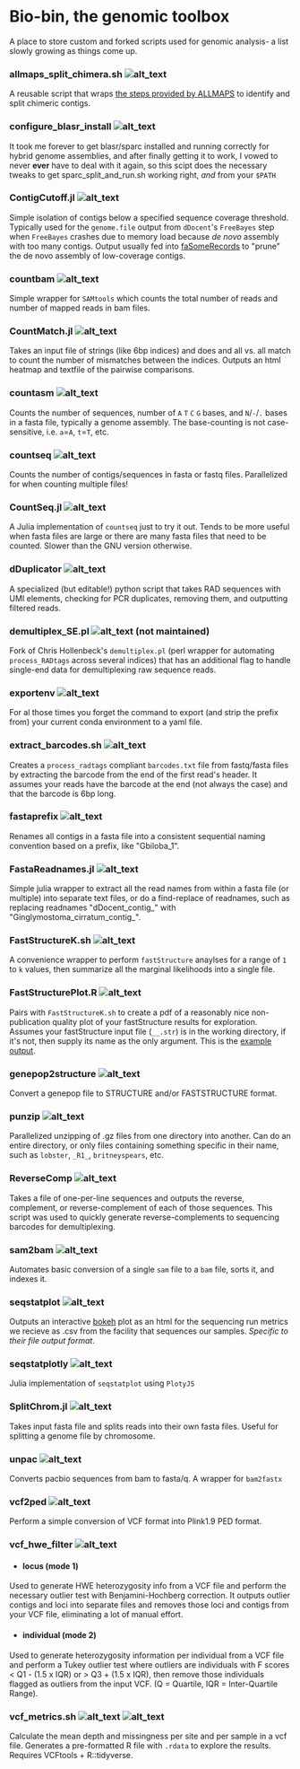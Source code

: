 # Bio-bin, the genomic toolbox

A place to store custom and forked scripts used for genomic analysis- a list slowly growing as things come up.
### allmaps_split_chimera.sh ![alt_text](https://img.shields.io/badge/bash-lightgrey.svg?logo=gnu%20bash&logoColor=white)
A reusable script that wraps [the steps provided by ALLMAPS](https://github.com/tanghaibao/jcvi/wiki/ALLMAPS:-How-to-split-chimeric-contigs) to identify and split chimeric contigs. 

### configure_blasr_install ![alt_text](https://img.shields.io/badge/bash-lightgrey.svg?logo=gnu%20bash&logoColor=white)
It took me forever to get blasr/sparc installed and running correctly for hybrid genome assemblies, and after finally getting it to work, I vowed to never **ever** have to deal with it again, so this scipt does the necessary tweaks to get sparc_split_and_run.sh working right, *and* from your `$PATH`

### ContigCutoff.jl ![alt_text](https://img.shields.io/badge/julia-blue.svg?logo=julia&logoColor=white)
Simple isolation of contigs below a specified sequence coverage threshold. Typically used for the `genome.file` output from `dDocent`'s `FreeBayes` step when `FreeBayes` crashes due to memory load because _de novo_ assembly with too many contigs. Output usually fed into [faSomeRecords](https://github.com/ENCODE-DCC/kentUtils/blob/master/src/utils/faSomeRecords/faSomeRecords.c) to "prune" the de novo assembly of low-coverage contigs. 

### countbam ![alt_text](https://img.shields.io/badge/bash-lightgrey.svg?logo=gnu%20bash&logoColor=white)
Simple wrapper for `SAMtools` which counts the total number of reads and number of mapped reads in bam files.

### CountMatch.jl ![alt_text](https://img.shields.io/badge/julia-blue.svg?logo=julia&logoColor=white)
Takes an input file of strings (like 6bp indices) and does and all vs. all match to count the number of mismatches between the indices. Outputs an html heatmap and textfile of the pairwise comparisons.

### countasm ![alt_text](https://img.shields.io/badge/bash-lightgrey.svg?logo=gnu%20bash&logoColor=white)
Counts the number of sequences, number of `A` `T` `C` `G` bases, and `N`/`-`/`.` bases in a fasta file, typically a genome assembly. The base-counting is not case-sensitive, i.e. `a`=`A`, `t`=`T`, etc.

### countseq ![alt_text](https://img.shields.io/badge/bash-lightgrey.svg?logo=gnu%20bash&logoColor=white)
Counts the number of contigs/sequences in fasta or fastq files. Parallelized for when counting multiple files!

### CountSeq.jl ![alt_text](https://img.shields.io/badge/julia-blue.svg?logo=julia&logoColor=white)
A Julia implementation of `countseq` just to try it out. Tends to be more useful when fasta files are large or there are many fasta files that need to be counted. Slower than the GNU version otherwise.

### dDuplicator ![alt_text](https://img.shields.io/badge/python-green.svg?logo=python&logoColor=white)
A specialized (but editable!) python script that takes RAD sequences with UMI elements, checking for PCR duplicates, removing them, and outputting filtered reads.

### demultiplex_SE.pl ![alt_text](https://img.shields.io/badge/perl-yellow.svg?logo=perl&logoColor=white) (not maintained)
Fork of Chris Hollenbeck's `demultiplex.pl` (perl wrapper for automating `process_RADtags` across several indices) that has an additional flag to handle single-end data for demultiplexing raw sequence reads. 

### exportenv ![alt_text](https://img.shields.io/badge/bash-lightgrey.svg?logo=gnu%20bash&logoColor=white)
For al those times you forget the command to export (and strip the prefix from) your current conda environment to a yaml file.

### extract_barcodes.sh ![alt_text](https://img.shields.io/badge/bash-lightgrey.svg?logo=gnu%20bash&logoColor=white)
Creates a `process_radtags` compliant `barcodes.txt` file from fastq/fasta files by extracting the barcode from the end of the first read's header. 
It assumes your reads have the barcode at the end (not always the case) and that the barcode is 6bp long. 

### fastaprefix ![alt_text](https://img.shields.io/badge/bash-lightgrey.svg?logo=gnu%20bash&logoColor=white)
Renames all contigs in a fasta file into a consistent sequential naming convention based on a prefix, like "Gbiloba_1".

### FastaReadnames.jl ![alt_text](https://img.shields.io/badge/julia-blue.svg?logo=julia&logoColor=white)
Simple julia wrapper to extract all the read names from within a fasta file (or multiple) into separate text files, or do a find-replace of readnames, such as replacing readnames "dDocent_contig_" with "Ginglymostoma_cirratum_contig_".

### FastStructureK.sh ![alt_text](https://img.shields.io/badge/bash-lightgrey.svg?logo=gnu%20bash&logoColor=white)
A convenience wrapper to perform `fastStructure` anaylses for a range of `1` to `k` values, then summarize all the marginal likelihoods into a single file. 

### FastStructurePlot.R ![alt_text](https://img.shields.io/badge/R-blueviolet.svg?logo=R)
Pairs with `FastStructureK.sh` to create a pdf of a reasonably nice non-publication quality plot of your fastStructure results for exploration. Assumes your fastStructure input file (`__.str`) is in the working directory, if it's not, then supply its name as the only argument. This is the [example output](https://github.com/pdimens/bioinformatics-toolbox/blob/master/misc/FastStructurePlot.example.pdf).

### genepop2structure ![alt_text](https://img.shields.io/badge/R-blueviolet.svg?logo=R)
Convert a genepop file to STRUCTURE and/or FASTSTRUCTURE format.

### punzip ![alt_text](https://img.shields.io/badge/bash-lightgrey.svg?logo=gnu%20bash&logoColor=white)
Parallelized unzipping of .gz files from one directory into another. Can do an entire directory, or only files containing something specific in their name, such as `lobster`, `_R1_`, `britneyspears`, etc.

### ReverseComp ![alt_text](https://img.shields.io/badge/bash-lightgrey.svg?logo=gnu%20bash&logoColor=white)
Takes  a file of one-per-line sequences and outputs the reverse, complement, or reverse-complement of each of those sequences. This script was used to quickly generate reverse-complements to sequencing barcodes for demultiplexing.

### sam2bam ![alt_text](https://img.shields.io/badge/bash-lightgrey.svg?logo=gnu%20bash&logoColor=white)
Automates basic conversion of a single `sam` file to a `bam` file, sorts it, and indexes it. 

### seqstatplot ![alt_text](https://img.shields.io/badge/python-green.svg?logo=python&logoColor=white)
Outputs an interactive [bokeh](https://bokeh.pydata.org/en/latest/) plot as an html for the sequencing run metrics we recieve as .csv from the facility that sequences our samples. *Specific to their file output format*.

### seqstatplotly ![alt_text](https://img.shields.io/badge/julia-blue.svg?logo=julia&logoColor=white)
Julia implementation of `seqstatplot` using `PlotyJS`

### SplitChrom.jl ![alt_text](https://img.shields.io/badge/julia-blue.svg?logo=julia&logoColor=white)
Takes input fasta file and splits reads into their own fasta files. Useful for splitting a genome file by chromosome. 

### unpac ![alt_text](https://img.shields.io/badge/bash-lightgrey.svg?logo=gnu%20bash&logoColor=white)
Converts pacbio sequences from bam to fasta/q. A wrapper for `bam2fastx`

### vcf2ped ![alt_text](https://img.shields.io/badge/bash-lightgrey.svg?logo=gnu%20bash&logoColor=white)
Perform a simple conversion of VCF format into Plink1.9 PED format.

### vcf_hwe_filter ![alt_text](https://img.shields.io/badge/R-blueviolet.svg?logo=R)
- #### locus (mode 1)
Used to generate HWE heterozygosity info from a VCF file and perform the necessary outlier test with Benjamini-Hochberg correction. It outputs outlier contigs and loci into separate files and removes those loci and contigs from your VCF file, eliminating a lot of manual effort.
- #### individual (mode 2)
Used to generate heterozygosity information per individual from a VCF file and perform a Tukey outlier test where outliers are individuals with F scores < Q1 - (1.5 x IQR) or > Q3 + (1.5 x IQR), then remove those individuals flagged as outliers from the input VCF. (Q = Quartile, IQR = Inter-Quartile Range).

### vcf_metrics.sh ![alt_text](https://img.shields.io/badge/R-blueviolet.svg?logo=R) ![alt_text](https://img.shields.io/badge/bash-lightgrey.svg?logo=gnu%20bash&logoColor=white)
Calculate the mean depth and missingness per site and per sample in a vcf file. Generates a pre-formatted R file with `.rdata` to explore the results. Requires VCFtools + R::tidyverse.
